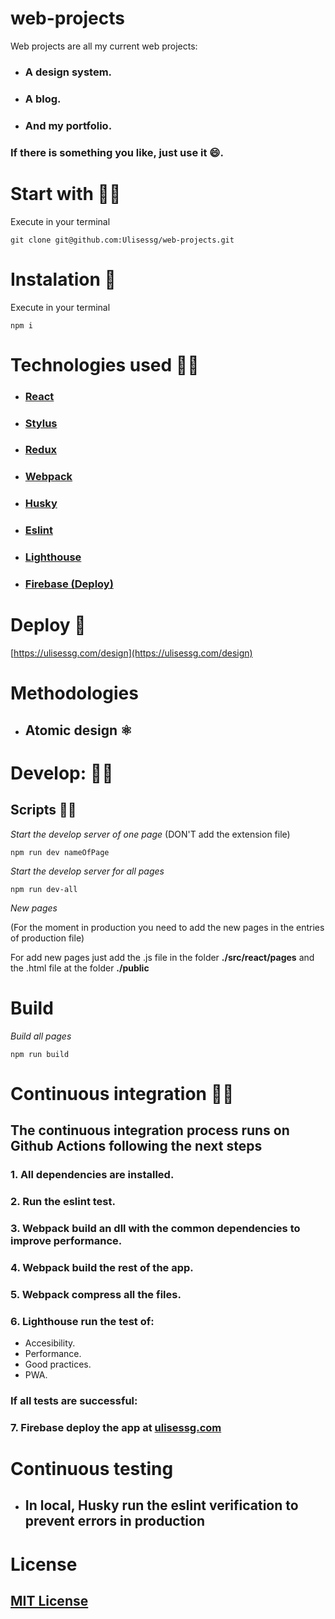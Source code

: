# web-projects

Web projects are all my current web projects:

- ### A design system.
- ### A blog.
- ### And my portfolio.

### If there is something you like, just use it 😄.

# Start with 👩‍🚀

Execute in your terminal

    git clone git@github.com:Ulisessg/web-projects.git

# Instalation 🔧

Execute in your terminal

    npm i

# Technologies used 👨‍💻

- ### [React](https://github.com/facebook/react)
- ### [Stylus](https://stylus-lang.com/)
- ### [Redux](https://github.com/reduxjs/redux)
- ### [Webpack](https://github.com/webpack/webpack)
- ### [Husky](https://github.com/typicode/husky)
- ### [Eslint](https://github.com/eslint/eslint)
- ### [Lighthouse](https://github.com/GoogleChrome/lighthouse-ci)
- ### [Firebase (Deploy)](https://github.com/firebase/firebase-tools)

# Deploy 🚀

[https://ulisessg.com/design](https://ulisessg.com/design)

# Methodologies

- ## Atomic design ⚛

# Develop: 👷‍♀️

## Scripts 🏃‍♀️

_Start the develop server of one page_ (DON'T add the extension file)

    npm run dev nameOfPage

_Start the develop server for all pages_

    npm run dev-all

_New pages_

(For the moment in production you need to add the new pages in the entries of production file)

For add new pages just add the .js file in the folder **./src/react/pages** and the .html file at the folder **./public**

# Build

_Build all pages_

    npm run build

# Continuous integration 👷‍♂️

## The continuous integration process runs on Github Actions following the next steps

### 1. All dependencies are installed.

### 2. Run the eslint test.

### 3. Webpack build an dll with the common dependencies to improve performance.

### 4. Webpack build the rest of the app.

### 5. Webpack compress all the files.

### 6. Lighthouse run the test of:

- Accesibility.
- Performance.
- Good practices.
- PWA.

### **If all tests are successful:**

### 7. Firebase deploy the app at [ulisessg.com](https://ulisessg.com/design-system)

# Continuous testing

- ## In local, Husky run the eslint verification to prevent errors in production

# License

## [MIT License](./LICENSE)

